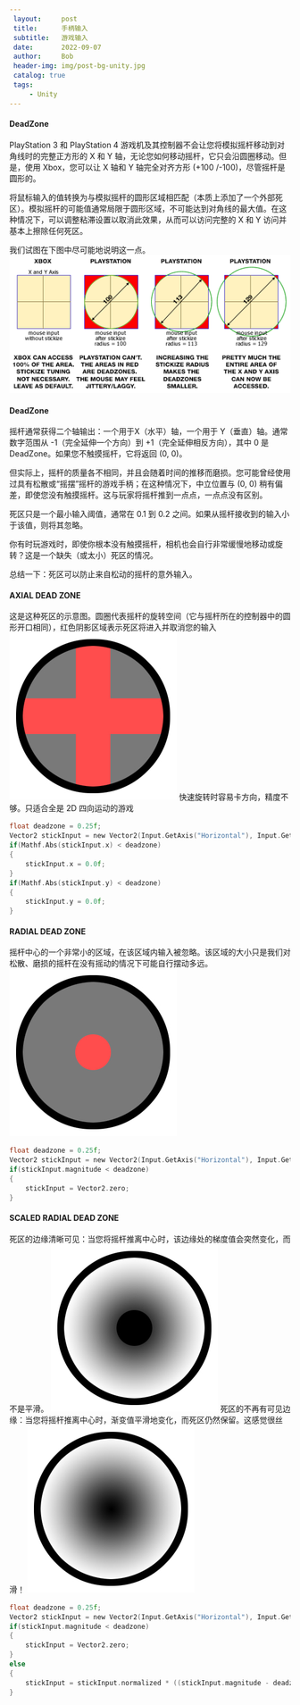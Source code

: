 ```yaml
---
 layout:     post
 title:      手柄输入
 subtitle:   游戏输入
 date:       2022-09-07
 author:     Bob
 header-img: img/post-bg-unity.jpg
 catalog: true
 tags:
     - Unity
---
```


#### DeadZone

PlayStation 3 和 PlayStation 4 游戏机及其控制器不会让您将模拟摇杆移动到对角线时的完整正方形的 X 和 Y 轴，无论您如何移动摇杆，它只会沿圆圈移动。但是，使用 Xbox，您可以让 X 轴和 Y 轴完全对齐方形 (+100 /-100)，尽管摇杆是圆形的。
 
将鼠标输入的值转换为与模拟摇杆的圆形区域相匹配（本质上添加了一个外部死区）。模拟摇杆的可能值通常局限于圆形区域，不可能达到对角线的最大值。在这种情况下，可以调整粘滞设置以取消此效果，从而可以访问完整的 X 和 Y 访问并基本上擦除任何死区。

我们试图在下图中尽可能地说明这一点。
![image](/img/drex_mouse_settings_custom.webp)


#### DeadZone
摇杆通常获得二个轴输出：一个用于X（水平）轴，一个用于 Y（垂直）轴。通常数字范围从 -1（完全延伸一个方向）到 +1（完全延伸相反方向），其中 0 是DeadZone。如果您不触摸摇杆，它将返回 (0, 0)。

但实际上，摇杆的质量各不相同，并且会随着时间的推移而磨损。您可能曾经使用过具有松散或“摇摆”摇杆的游戏手柄；在这种情况下，中立位置与 (0, 0) 稍有偏差，即使您没有触摸摇杆。这与玩家将摇杆推到一点点，一点点没有区别。

死区只是一个最小输入阈值，通常在 0.1 到 0.2 之间。如果从摇杆接收到的输入小于该值，则将其忽略。

你有时玩游戏时，即使你根本没有触摸摇杆，相机也会自行非常缓慢地移动或旋转？这是一个缺失（或太小）死区的情况。

总结一下：死区可以防止来自松动的摇杆的意外输入。

#### AXIAL DEAD ZONE
这是这种死区的示意图。圆圈代表摇杆的旋转空间（它与摇杆所在的控制器中的圆形开口相同），红色阴影区域表示死区将进入并取消您的输入
![image](/img/axial-deadzone.jpg)
快速旋转时容易卡方向，精度不够。只适合全是 2D 四向运动的游戏

```c
float deadzone = 0.25f;
Vector2 stickInput = new Vector2(Input.GetAxis("Horizontal"), Input.GetAxis("Vertical"));
if(Mathf.Abs(stickInput.x) < deadzone)
{
	stickInput.x = 0.0f;
}
if(Mathf.Abs(stickInput.y) < deadzone)
{
	stickInput.y = 0.0f;
}
```

#### RADIAL DEAD ZONE
摇杆中心的一个非常小的区域，在该区域内输入被忽略。该区域的大小只是我们对松散、磨损的摇杆在没有摇动的情况下可能自行摆动多远。
![image](/img/radial-deadzone.jpg)

```c
float deadzone = 0.25f;
Vector2 stickInput = new Vector2(Input.GetAxis("Horizontal"), Input.GetAxis("Vertical"));
if(stickInput.magnitude < deadzone)
{
	stickInput = Vector2.zero;
}
```

#### SCALED RADIAL DEAD ZONE
死区的边缘清晰可见：当您将摇杆推离中心时，该边缘处的梯度值会突然变化，而不是平滑。
![image](/img/precision-problem.jpg)
死区的不再有可见边缘：当您将摇杆推离中心时，渐变值平滑地变化，而死区仍然保留。这感觉很丝滑！
![image](/img/scaled-radial-deadzone.jpg)

```c
float deadzone = 0.25f;
Vector2 stickInput = new Vector2(Input.GetAxis("Horizontal"), Input.GetAxis("Vertical"));
if(stickInput.magnitude < deadzone)
{
	stickInput = Vector2.zero;
}
else
{
	stickInput = stickInput.normalized * ((stickInput.magnitude - deadzone) / (1 - deadzone));
}
```


<!--
参考资料:
[DeadZone](http://joshsutphin.com/2013/04/12/doing-thumbstick-dead-zones-right.html)
[Analog stick input traces a square](https://forums.unrealengine.com/t/analog-stick-input-traces-a-square/318270)
[射击游戏手感](https://zhuanlan.zhihu.com/p/433929865)
[Gamepads suck](https://shawnhargreaves.com/blog/gamepads-suck.html)
[Understanding thumbstick deadzones](https://github.com/Minimuino/thumbstick-deadzones)
[手柄测试](https://gamepad-tester.com/)
[interpreting-analog-sticks](http://blog.hypersect.com/interpreting-analog-sticks/)
[Deadzone Types: Square, Circular, Rounded Square](https://www.youtube.com/watch?v=e5fsPRJubOw)
[Game Deadzone](https://www.youtube.com/user/EternalDahaka)
[Mouse Settings](https://www.cronusmax.com/manual/mouse_settings_print.htm)
[StickDeadzoneProcessor](https://docs.unity3d.com/Packages/com.unity.inputsystem@1.0/api/UnityEngine.InputSystem.Processors.StickDeadzoneProcessor.html)
-->